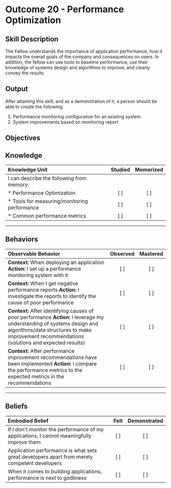 # Outcome 20 - Performance Optimization

**Skill Description**
----------
The Fellow understands the importance of application performance, how it impacts the overall goals of the company and consequences on users. In addition, the fellow can use tools to baseline performance, use their knowledge of systems design and algorithms to improve, and clearly convey the results 

**Output**
----------
After attaining this skill, and as a demonstration of it, a person should be able to create the following:

1. Performance monitoring configuration for an existing system
2. System improvements based on monitoring report


**Objectives**
----------
## **Knowledge**


| Knowledge Unit   |      Studied      | Memorized |
|:-------------|:------------------:|:--------:|
| I can describe the following from memory: | | |
| * Performance Optimization | [ ] | [ ]  |
| * Tools for measuring/monitoring performance     | [ ] | [ ]  |
| * Common performance metrics    | [ ] | [ ]  |


----------


## **Behaviors**

| Observable Behavior   |      Observed      | Mastered |
|:-------------|:------------------:|:--------:|
| **Context:** When deploying an application **Action:** I set up a performance monitoring system with it | [ ] | [ ]  |
| **Context:** When I get negative performance reports **Action:** I investigate the reports to identify the cause of poor performance | [ ] | [ ]  |
| **Context:** After identifying causes of poor performance **Action:** I leverage my understanding of systems design and algorithms/data structures to make improvement recommendations (solutions and expected results)  | [ ] | [ ]  |
| **Context:** After performance improvement recommendations have been implemented **Action:** I compare the performance metrics to the expected metrics in the recommendations   | [ ] | [ ]  |



----------


## **Beliefs**


| Embodied Belief   |      Felt      | Demonstrated |
|:-------------|:------------------:|:--------:|
| If I don't monitor the performance of my applications, I cannot meaningfully improve them | [ ] | [ ]  |
| Application performance is what sets great developers apart from merely competent developers | [ ] | [ ]  |
| When it comes to building applications, performance is next to godliness | [ ] | [ ]  |

